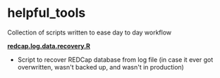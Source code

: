 # helpful_tools

Collection of scripts written to ease day to day workflow  
  
    
[**redcap.log.data.recovery.R**](https://github.com/berghe01/helpful_tools/blob/master/redcap.log.data.recovery.R)    

  + Script to recover REDCap database from log file (in case it ever got overwritten, wasn't backed up, and wasn't in production)
